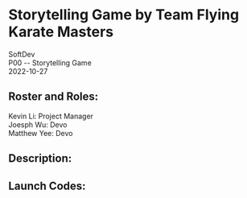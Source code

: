 # Storytelling Game by Team Flying Karate Masters
SoftDev  
P00 -- Storytelling Game  
2022-10-27  
  
## Roster and Roles:
  
Kevin Li:  Project Manager  
Joesph Wu:  Devo  
Matthew Yee:  Devo  

  
## Description:
  

## Launch Codes:
